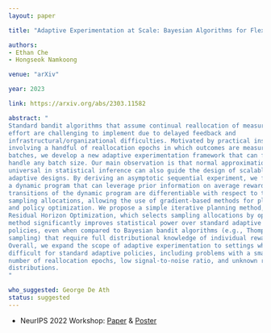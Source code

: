 ```yaml
---
layout: paper

title: "Adaptive Experimentation at Scale: Bayesian Algorithms for Flexible Batches"

authors:
- Ethan Che
- Hongseok Namkoong

venue: "arXiv"

year: 2023

link: https://arxiv.org/abs/2303.11582

abstract: "
Standard bandit algorithms that assume continual reallocation of measurement
effort are challenging to implement due to delayed feedback and
infrastructural/organizational difficulties. Motivated by practical instances
involving a handful of reallocation epochs in which outcomes are measured in
batches, we develop a new adaptive experimentation framework that can flexibly
handle any batch size. Our main observation is that normal approximations
universal in statistical inference can also guide the design of scalable
adaptive designs. By deriving an asymptotic sequential experiment, we formulate
a dynamic program that can leverage prior information on average rewards. State
transitions of the dynamic program are differentiable with respect to the
sampling allocations, allowing the use of gradient-based methods for planning
and policy optimization. We propose a simple iterative planning method,
Residual Horizon Optimization, which selects sampling allocations by optimizinga planning objective via stochastic gradient-based methods. Our
method significantly improves statistical power over standard adaptive
policies, even when compared to Bayesian bandit algorithms (e.g., Thompson
sampling) that require full distributional knowledge of individual rewards.
Overall, we expand the scope of adaptive experimentation to settings which are
difficult for standard adaptive policies, including problems with a small
number of reallocation epochs, low signal-to-noise ratio, and unknown reward
distributions.
"

who_suggested: George De Ath
status: suggested
---
```

- NeurIPS 2022 Workshop: [Paper](https://gp-seminar-series.github.io/neurips-2022/assets/camera_ready/38.pdf) & [Poster](https://gp-seminar-series.github.io/neurips-2022/assets/camera_ready/38_poster.pdf)
